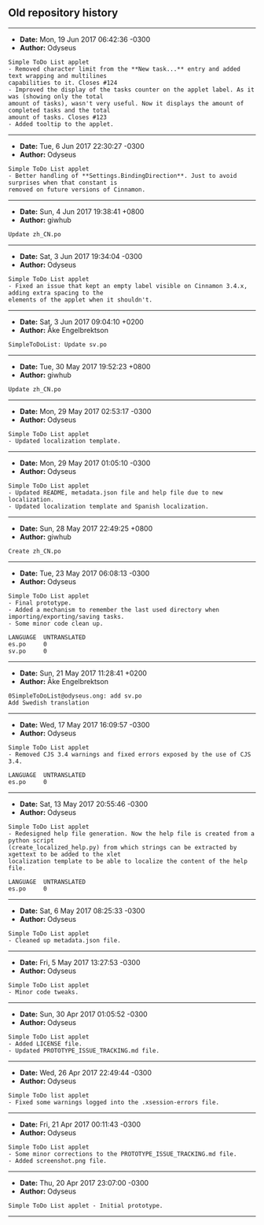## Old repository history

***

- **Date:** Mon, 19 Jun 2017 06:42:36 -0300
- **Author:** Odyseus

```
Simple ToDo List applet
- Removed character limit from the **New task...** entry and added text wrapping and multilines
capabilities to it. Closes #124
- Improved the display of the tasks counter on the applet label. As it was (showing only the total
amount of tasks), wasn't very useful. Now it displays the amount of completed tasks and the total
amount of tasks. Closes #123
- Added tooltip to the applet.

```

***

- **Date:** Tue, 6 Jun 2017 22:30:27 -0300
- **Author:** Odyseus

```
Simple ToDo List applet
- Better handling of **Settings.BindingDirection**. Just to avoid surprises when that constant is
removed on future versions of Cinnamon.

```

***

- **Date:** Sun, 4 Jun 2017 19:38:41 +0800
- **Author:** giwhub

```
Update zh_CN.po

```

***

- **Date:** Sat, 3 Jun 2017 19:34:04 -0300
- **Author:** Odyseus

```
Simple ToDo List applet
- Fixed an issue that kept an empty label visible on Cinnamon 3.4.x, adding extra spacing to the
elements of the applet when it shouldn't.

```

***

- **Date:** Sat, 3 Jun 2017 09:04:10 +0200
- **Author:** Åke Engelbrektson

```
SimpleToDoList: Update sv.po

```

***

- **Date:** Tue, 30 May 2017 19:52:23 +0800
- **Author:** giwhub

```
Update zh_CN.po

```

***

- **Date:** Mon, 29 May 2017 02:53:17 -0300
- **Author:** Odyseus

```
Simple ToDo List applet
- Updated localization template.

```

***

- **Date:** Mon, 29 May 2017 01:05:10 -0300
- **Author:** Odyseus

```
Simple ToDo List applet
- Updated README, metadata.json file and help file due to new localization.
- Updated localization template and Spanish localization.

```

***

- **Date:** Sun, 28 May 2017 22:49:25 +0800
- **Author:** giwhub

```
Create zh_CN.po

```

***

- **Date:** Tue, 23 May 2017 06:08:13 -0300
- **Author:** Odyseus

```
Simple ToDo List applet
- Final prototype.
- Added a mechanism to remember the last used directory when importing/exporting/saving tasks.
- Some minor code clean up.

LANGUAGE  UNTRANSLATED
es.po     0
sv.po     0

```

***

- **Date:** Sun, 21 May 2017 11:28:41 +0200
- **Author:** Åke Engelbrektson

```
0SimpleToDoList@odyseus.ong: add sv.po
Add Swedish translation
```

***

- **Date:** Wed, 17 May 2017 16:09:57 -0300
- **Author:** Odyseus

```
Simple ToDo List applet
- Removed CJS 3.4 warnings and fixed errors exposed by the use of CJS 3.4.

LANGUAGE  UNTRANSLATED
es.po     0

```

***

- **Date:** Sat, 13 May 2017 20:55:46 -0300
- **Author:** Odyseus

```
Simple ToDo List applet
- Redesigned help file generation. Now the help file is created from a python script
(create_localized_help.py) from which strings can be extracted by xgettext to be added to the xlet
localization template to be able to localize the content of the help file.

LANGUAGE  UNTRANSLATED
es.po     0

```

***

- **Date:** Sat, 6 May 2017 08:25:33 -0300
- **Author:** Odyseus

```
Simple ToDo List applet
- Cleaned up metadata.json file.

```

***

- **Date:** Fri, 5 May 2017 13:27:53 -0300
- **Author:** Odyseus

```
Simple ToDo List applet
- Minor code tweaks.

```

***

- **Date:** Sun, 30 Apr 2017 01:05:52 -0300
- **Author:** Odyseus

```
Simple ToDo List applet
- Added LICENSE file.
- Updated PROTOTYPE_ISSUE_TRACKING.md file.

```

***

- **Date:** Wed, 26 Apr 2017 22:49:44 -0300
- **Author:** Odyseus

```
Simple ToDo list applet
- Fixed some warnings logged into the .xsession-errors file.

```

***

- **Date:** Fri, 21 Apr 2017 00:11:43 -0300
- **Author:** Odyseus

```
Simple ToDo List applet
- Some minor corrections to the PROTOTYPE_ISSUE_TRACKING.md file.
- Added screenshot.png file.

```

***

- **Date:** Thu, 20 Apr 2017 23:07:00 -0300
- **Author:** Odyseus

```
Simple ToDo List applet - Initial prototype.

```

***
